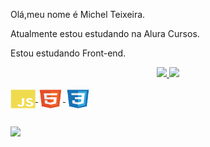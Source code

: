  Olá,meu nome é Michel Teixeira.
	
 Atualmente estou estudando na Alura Cursos.
 
 
 Estou estudando Front-end.
 
 <div align="center">
  <a href="https://github.com/MichelTX">
  <img height="180em" src="https://github-readme-stats.vercel.app/api?username=micheltx&show_icons=true&theme=dark&include_all_commits=true&count_private=true"/>
  <img height="180em" src="https://github-readme-stats.vercel.app/api/top-langs/?username=micheltx&layout=compact&langs_count=7&theme=dark"/>
</div>
	
<div style="display: inline_block"><br>
  
  <img align="center" alt="Rafa-Js" height="30" width="40" src="https://raw.githubusercontent.com/devicons/devicon/master/icons/javascript/javascript-plain.svg">
  <img align="center" alt="Rafa-HTML" height="30" width="40" src="https://raw.githubusercontent.com/devicons/devicon/master/icons/html5/html5-original.svg">
  <img align="center" alt="Rafa-CSS" height="30" width="40" src="https://raw.githubusercontent.com/devicons/devicon/master/icons/css3/css3-original.svg">
  
	
</div>
  
  ##
<div>
	
<a href="https://www.linkedin.com/in/michel-teixeira-6008971a4/" target="_blank"><img src="https://img.shields.io/badge/-LinkedIn-%230077B5?style=for-the-badge&logo=linkedin&logoColor=white" target="_blank"></a> 
	
</div>



<!---
MichelTX/MichelTX is a ✨ special ✨ repository because its `README.md` (this file) appears on your GitHub profile.
You can click the Preview link to take a look at your changes.
--->
